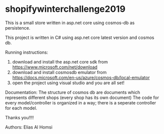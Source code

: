 # shopifywinterchallenge2019
This is a small store written in asp.net core using cosmos-db as persistence.

This project is written in C# using asp.net core latest version and cosmos db.

Running instructions:
1. download and install the asp.net core sdk from https://www.microsoft.com/net/download
2. download and install cosmosdb emulator from https://docs.microsoft.com/en-us/azure/cosmos-db/local-emulator
3. open the project using visual studio and you are all set!

Documentation:
The structure of cosmos db are documents which represents different shops (every shop has its own document)
The code for every model/controller is organized in a way; there is a seperate controller for each model.


Thanks you!!!!


Authors:
Elias Al Homsi
